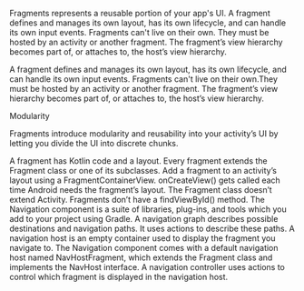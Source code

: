 
Fragments represents a reusable portion of your app's UI.
A fragment defines and manages its own layout, has its own lifecycle, and can handle its own input events. 
Fragments can't live on their own. They must be hosted by an activity or another fragment. The fragment’s
view hierarchy becomes part of,  or attaches to, the host’s view hierarchy.

A fragment defines and manages its own layout, has its own lifecycle, and can handle its own input events. 
Fragments can't live on their own.They must be hosted by an activity or another fragment. 
The fragment’s view hierarchy becomes part of, or attaches to, the host’s view hierarchy.


Modularity

Fragments introduce modularity and reusability into your activity’s UI by letting you divide the UI into discrete chunks.


A fragment has Kotlin code and a layout.
Every fragment extends the Fragment class or one of its
subclasses.
Add a fragment to an activity’s layout using a
FragmentContainerView.
onCreateView() gets called each time Android needs the
fragment’s layout.
The Fragment class doesn’t extend Activity.
Fragments don’t have a findViewById() method.
The Navigation component is a suite of libraries, plug-ins, and
tools which you add to your project using Gradle.
A navigation graph describes possible destinations and
navigation paths. It uses actions to describe these paths.
A navigation host is an empty container used to display the
fragment you navigate to. The Navigation component comes
with a default navigation host named NavHostFragment,
which extends the Fragment class and implements the
NavHost interface.
A navigation controller uses actions to control which fragment
is displayed in the navigation host.
